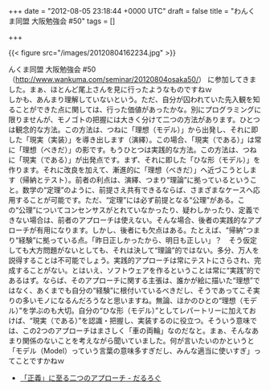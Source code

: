 
+++
date = "2012-08-05 23:18:44 +0000 UTC"
draft = false
title = "わんくま同盟 大阪勉強会 #50"
tags = []

+++


{{< figure src="/images/20120804162234.jpg"  >}}

んくま同盟 大阪勉強会 #50 （<a href="http://www.wankuma.com/seminar/20120804osaka50/">http://www.wankuma.com/seminar/20120804osaka50/</a>） に参加してきました。まぁ、ほとんど尾上さんを見に行ったようなものですねｗ<br/>
しかも、あんまり理解していないという。ただ、自分が囚われていた先入観を知ることができた点に関しては、行った価値があったかな。別にプログラミングに限りませんが、モノゴトの把握には大きく分けて二つの方法があります。ひとつは観念的な方法。この方法は、つねに「理想（モデル）」から出発し、それに即した「現実（実装）」を導き出します（演繹）。この場合、「現実（である）」は常に「理想（べきだ）」の影です。もうひとつは実践的な方法。この方法は、つねに「現実（である）」が出発点です。まず、それに即した「ひな形（モデル）」を作ります。それに改良を加えて、漸進的に「理想（べきだ）」へ近づこうとします（帰納とテスト）。前者の利点は、演繹、つまり“理論”に拠っているということ。数学の“定理”のように、前提さえ共有できるならば、さまざまなケースへ応用することが可能です。ただ、“定理”には必ず前提となる“公理”がある。この“公理”についてコンセンサスがとれていなかったり、疑わしかったり、定義できない場合は、前者のアプローチは使えない。そんな場合、後者の実践的なアプローチが有用になります。しかし、後者にも欠点はある。たとえば、“帰納”つまり“経験”に拠っている点。「昨日正しかったから、明日も正しい」？　そう仮定しても大方問題がないとしても、それは決して“理論”的ではない。多分、万人を説得することは不可能でしょう。実践的アプローチは常にテストにさらされ、完成することがない。とはいえ、ソフトウェアを作るということは常に“実践”的であるはず。ならば、そのアプローチに関する主張は、誰かが絵に描いた“理想”ではなく、あくまでも自分の“経験”に根付いているべきだし、そうであってこそ実りの多いモノになるんだろうなと思いますね。無論、ほかのひとの“理想（モデル）”を学ぶのも大切。自分の“ひな形（モデル）”としてレパートリーに加えておけば、“現実（である）”を認識・把握し、実装するのに役立つ。そういう意味では、この2つのアプローチはまさしく「車の両輪」なのだなと。まぁ、そんなあまり関係のないことを考えながら聞いていました。何が言いたいのかというと「モデル（Model）っていう言葉の意味多すぎだし、みんな適当に使いすぎ」ってことですかねｗ

<ul>
<li><a href="https://blog.daruyanagi.jp/entry/2012/07/22/163428">「正義」に至る二つのアプローチ - だるろぐ</a></li>
</ul>

